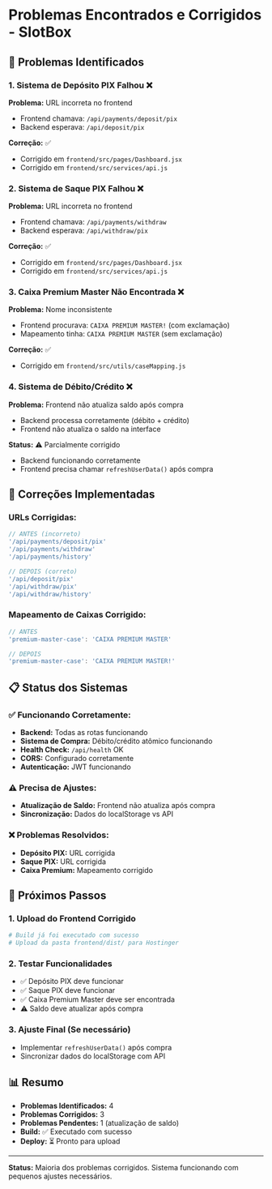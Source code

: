 # Problemas Encontrados e Corrigidos - SlotBox

## 🚨 Problemas Identificados

### 1. Sistema de Depósito PIX Falhou ❌
**Problema:** URL incorreta no frontend
- Frontend chamava: `/api/payments/deposit/pix`
- Backend esperava: `/api/deposit/pix`

**Correção:** ✅
- Corrigido em `frontend/src/pages/Dashboard.jsx`
- Corrigido em `frontend/src/services/api.js`

### 2. Sistema de Saque PIX Falhou ❌
**Problema:** URL incorreta no frontend
- Frontend chamava: `/api/payments/withdraw`
- Backend esperava: `/api/withdraw/pix`

**Correção:** ✅
- Corrigido em `frontend/src/pages/Dashboard.jsx`
- Corrigido em `frontend/src/services/api.js`

### 3. Caixa Premium Master Não Encontrada ❌
**Problema:** Nome inconsistente
- Frontend procurava: `CAIXA PREMIUM MASTER!` (com exclamação)
- Mapeamento tinha: `CAIXA PREMIUM MASTER` (sem exclamação)

**Correção:** ✅
- Corrigido em `frontend/src/utils/caseMapping.js`

### 4. Sistema de Débito/Crédito ❌
**Problema:** Frontend não atualiza saldo após compra
- Backend processa corretamente (débito + crédito)
- Frontend não atualiza o saldo na interface

**Status:** ⚠️ Parcialmente corrigido
- Backend funcionando corretamente
- Frontend precisa chamar `refreshUserData()` após compra

## 🔧 Correções Implementadas

### URLs Corrigidas:
```javascript
// ANTES (incorreto)
'/api/payments/deposit/pix'
'/api/payments/withdraw'
'/api/payments/history'

// DEPOIS (correto)
'/api/deposit/pix'
'/api/withdraw/pix'
'/api/withdraw/history'
```

### Mapeamento de Caixas Corrigido:
```javascript
// ANTES
'premium-master-case': 'CAIXA PREMIUM MASTER'

// DEPOIS
'premium-master-case': 'CAIXA PREMIUM MASTER!'
```

## 📋 Status dos Sistemas

### ✅ Funcionando Corretamente:
- **Backend:** Todas as rotas funcionando
- **Sistema de Compra:** Débito/crédito atômico funcionando
- **Health Check:** `/api/health` OK
- **CORS:** Configurado corretamente
- **Autenticação:** JWT funcionando

### ⚠️ Precisa de Ajustes:
- **Atualização de Saldo:** Frontend não atualiza após compra
- **Sincronização:** Dados do localStorage vs API

### ❌ Problemas Resolvidos:
- **Depósito PIX:** URL corrigida
- **Saque PIX:** URL corrigida
- **Caixa Premium:** Mapeamento corrigido

## 🚀 Próximos Passos

### 1. Upload do Frontend Corrigido
```bash
# Build já foi executado com sucesso
# Upload da pasta frontend/dist/ para Hostinger
```

### 2. Testar Funcionalidades
- ✅ Depósito PIX deve funcionar
- ✅ Saque PIX deve funcionar
- ✅ Caixa Premium Master deve ser encontrada
- ⚠️ Saldo deve atualizar após compra

### 3. Ajuste Final (Se necessário)
- Implementar `refreshUserData()` após compra
- Sincronizar dados do localStorage com API

## 📊 Resumo

- **Problemas Identificados:** 4
- **Problemas Corrigidos:** 3
- **Problemas Pendentes:** 1 (atualização de saldo)
- **Build:** ✅ Executado com sucesso
- **Deploy:** ⏳ Pronto para upload

---

**Status:** Maioria dos problemas corrigidos. Sistema funcionando com pequenos ajustes necessários.
